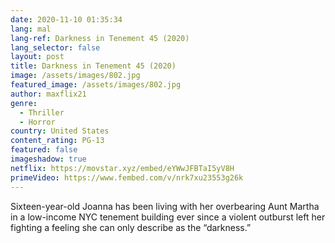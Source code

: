 ```yaml
---
date: 2020-11-10 01:35:34
lang: mal
lang-ref: Darkness in Tenement 45 (2020)
lang_selector: false
layout: post
title: Darkness in Tenement 45 (2020)
image: /assets/images/802.jpg
featured_image: /assets/images/802.jpg
author: maxflix21
genre:
  - Thriller
  - Horror
country: United States
content_rating: PG-13
featured: false
imageshadow: true
netflix: https://movstar.xyz/embed/eYWwJFBTaI5yV8H
primeVideo: https://www.fembed.com/v/nrk7xu23553g26k
---
```

Sixteen-year-old Joanna has been living with her overbearing Aunt Martha in a low-income NYC tenement building ever since a violent outburst left her fighting a feeling she can only describe as the “darkness.”